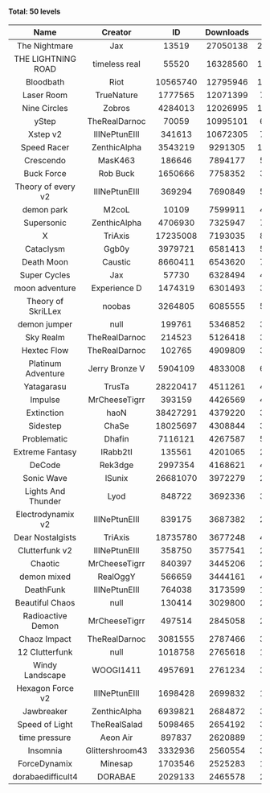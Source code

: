 #### Total: 50 levels

| Name | Creator | ID | Downloads | Likes |
|:---:|:---:|:---:|:---:|:---:|
| The Nightmare | Jax | 13519 | 27050138 | 2488400
| THE LIGHTNING ROAD | timeless real | 55520 | 16328560 | 1478307
| Bloodbath | Riot | 10565740 | 12795946 | 1173163
| Laser Room | TrueNature | 1777565 | 12071399 | 762280
| Nine Circles | Zobros | 4284013 | 12026995 | 1221671
| yStep | TheRealDarnoc | 70059 | 10995101 | 680463
| Xstep v2 | IIINePtunEIII | 341613 | 10672305 | 787107
| Speed Racer | ZenthicAlpha | 3543219 | 9291305 | 1009156
| Crescendo | MasK463 | 186646 | 7894177 | 582731
| Buck Force | Rob Buck | 1650666 | 7758352 | 396626
| Theory of every v2 | IIINePtunEIII | 369294 | 7690849 | 508232
| demon park | M2coL | 10109 | 7599911 | 461670
| Supersonic | ZenthicAlpha | 4706930 | 7325947 | 704221
| X | TriAxis | 17235008 | 7193035 | 802704
| Cataclysm | Ggb0y | 3979721 | 6581413 | 534381
| Death Moon  | Caustic | 8660411 | 6543620 | 746079
| Super Cycles | Jax | 57730 | 6328494 | 433283
| moon adventure | Experience D | 1474319 | 6301493 | 341371
| Theory of SkriLLex | noobas | 3264805 | 6085555 | 511849
| demon jumper | null | 199761 | 5346852 | 376713
| Sky Realm | TheRealDarnoc | 214523 | 5126418 | 353455
| Hextec Flow | TheRealDarnoc | 102765 | 4909809 | 351549
| Platinum Adventure | Jerry Bronze V | 5904109 | 4833008 | 661893
| Yatagarasu  | TrusTa | 28220417 | 4511261 | 423632
| Impulse | MrCheeseTigrr | 393159 | 4426569 | 468839
| Extinction | haoN | 38427291 | 4379220 | 329791
| Sidestep | ChaSe | 18025697 | 4308844 | 381668
| Problematic | Dhafin | 7116121 | 4267587 | 507448
| Extreme Fantasy | IRabb2tI | 135561 | 4201065 | 292798
| DeCode | Rek3dge | 2997354 | 4168621 | 459316
| Sonic Wave | lSunix | 26681070 | 3972279 | 288812
| Lights And Thunder | Lyod | 848722 | 3692336 | 331893
| Electrodynamix v2 | IIINePtunEIII | 839175 | 3687382 | 253439
| Dear Nostalgists | TriAxis | 18735780 | 3677248 | 462241
| Clutterfunk v2 | IIINePtunEIII | 358750 | 3577541 | 274007
| Chaotic | MrCheeseTigrr | 840397 | 3445206 | 226339
| demon mixed | RealOggY | 566659 | 3444161 | 404444
| DeathFunk | IIINePtunEIII | 764038 | 3173599 | 164621
| Beautiful Chaos | null | 130414 | 3029800 | 228335
| Radioactive Demon | MrCheeseTigrr | 497514 | 2845058 | 230248
| Chaoz Impact | TheRealDarnoc | 3081555 | 2787466 | 313993
| 12 Clutterfunk | null | 1018758 | 2765618 | 189261
| Windy Landscape | WOOGI1411 | 4957691 | 2761234 | 334937
| Hexagon Force v2 | IIINePtunEIII | 1698428 | 2699832 | 186104
| Jawbreaker | ZenthicAlpha | 6939821 | 2684872 | 326723
| Speed of Light | TheRealSalad | 5098465 | 2654192 | 333627
| time pressure | Aeon Air | 897837 | 2620889 | 179269
| Insomnia | Glittershroom43 | 3332936 | 2560554 | 343410
| ForceDynamix | Minesap | 1703546 | 2525283 | 174224
| dorabaedifficult4 | DORABAE | 2029133 | 2465578 | 209729
